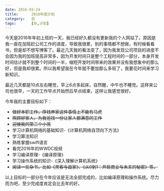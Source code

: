 ```yaml
---
date: 2016-03-24
title: 		2016年度计划
category: 	杂
tags: 		[杂,计划]
---
```


今天是2016年年初上班的一天，我已经好久都没有更新我的个人网站了。原因是我一直在加班赶公司工作的进度，导致我很累，别的事情都不想做，有时候看看书，但是却不想写博客了。最近几天我的看法变了，因为我发现公司项目的进度不会因为我的加班提高非常多，因为开发时间只是整个工程时间的一部分，本身开发时间估计就不到整个时间的一半，缩短开发时间带来的效果并没有我想象中的那么好，但是我却很累。所以我希望我在今年就不要加那么多班了，我要花时间来学习新知识。

最近几天都是10点左右睡觉，早上6点多起床，自然醒，中午也不睡觉。这样来公司也很早，一天的工作早点开始然后早点结束，这样让我感觉很好。

今年我的主要目标如下：

  * ~~做好本职工作，挣钱养家这件事情上不能有马虎~~
  * ~~照顾好家人，为我爸找一份让家人都满意的工作~~
  * ~~迎接我的第二个小孩~~
  * 学习计算机网络的基础知识-《计算机网络自顶向下方法》
  * 学习算法知识
  * 熟练掌握swift语言
  * 看完2016年的WWDC视频
  * 学习编译原理-《编译原理》
  * 学习操作系统的知识-《深入理解计算机系统》
  * ~~阅读一些杂书，比如《黑客与画家》、《从0到1：开启商业与未来的秘密》等。~~

以上目标的一部分在今年应该是无法全部完成的，比如编译原理和操作系统。尽力而为吧，至少完成度肯定会比去年的好。
